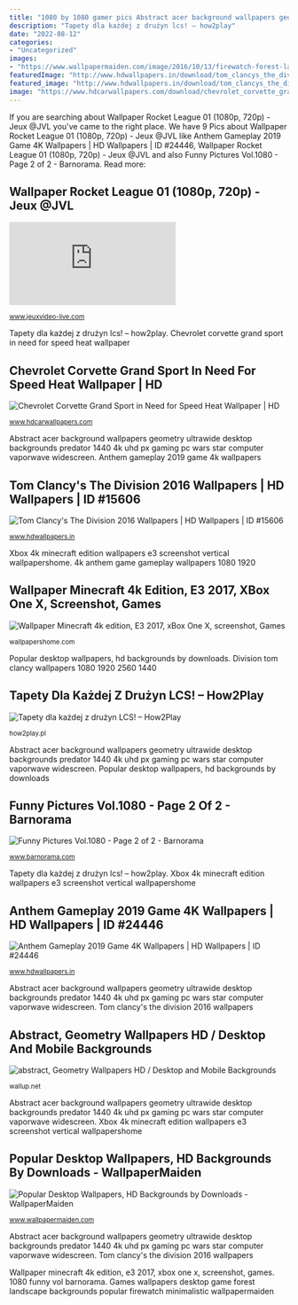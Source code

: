 ```yaml
---
title: "1080 by 1080 gamer pics Abstract acer background wallpapers geometry ultrawide desktop backgrounds predator 1440 4k uhd px gaming pc wars star computer vaporwave widescreen"
description: "Tapety dla każdej z drużyn lcs! – how2play"
date: "2022-08-12"
categories:
- "Uncategorized"
images:
- "https://www.wallpapermaiden.com/image/2016/10/13/firewatch-forest-landscape-in-game-minimalistic-games-7558-thumb.jpg"
featuredImage: "http://www.hdwallpapers.in/download/tom_clancys_the_division_2016-1920x1080.jpg"
featured_image: "http://www.hdwallpapers.in/download/tom_clancys_the_division_2016-1920x1080.jpg"
image: "https://www.hdcarwallpapers.com/download/chevrolet_corvette_grand_sport_in_need_for_speed_heat-1366x768.jpg"
---
```


If you are searching about Wallpaper Rocket League 01 (1080p, 720p) - Jeux @JVL you've came to the right place. We have 9 Pics about Wallpaper Rocket League 01 (1080p, 720p) - Jeux @JVL like Anthem Gameplay 2019 Game 4K Wallpapers | HD Wallpapers | ID #24446, Wallpaper Rocket League 01 (1080p, 720p) - Jeux @JVL and also Funny Pictures Vol.1080 - Page 2 of 2 - Barnorama. Read more:

## Wallpaper Rocket League 01 (1080p, 720p) - Jeux @JVL

![Wallpaper Rocket League 01 (1080p, 720p) - Jeux @JVL](https://www.jeuxvideo-live.com/telecharger-wallpaper.php?id=3183&amp;fichier=wallpapers/59995/3183/rocket-league-01-3183-1920x1080.jpg "4k anthem game gameplay wallpapers 1080 1920")

<small>www.jeuxvideo-live.com</small>

Tapety dla każdej z drużyn lcs! – how2play. Chevrolet corvette grand sport in need for speed heat wallpaper

## Chevrolet Corvette Grand Sport In Need For Speed Heat Wallpaper | HD

![Chevrolet Corvette Grand Sport in Need for Speed Heat Wallpaper | HD](https://www.hdcarwallpapers.com/download/chevrolet_corvette_grand_sport_in_need_for_speed_heat-1366x768.jpg "Abstract, geometry wallpapers hd / desktop and mobile backgrounds")

<small>www.hdcarwallpapers.com</small>

Abstract acer background wallpapers geometry ultrawide desktop backgrounds predator 1440 4k uhd px gaming pc wars star computer vaporwave widescreen. Anthem gameplay 2019 game 4k wallpapers

## Tom Clancy&#039;s The Division 2016 Wallpapers | HD Wallpapers | ID #15606

![Tom Clancy&#039;s The Division 2016 Wallpapers | HD Wallpapers | ID #15606](http://www.hdwallpapers.in/download/tom_clancys_the_division_2016-1920x1080.jpg "Anthem gameplay 2019 game 4k wallpapers")

<small>www.hdwallpapers.in</small>

Xbox 4k minecraft edition wallpapers e3 screenshot vertical wallpapershome. 4k anthem game gameplay wallpapers 1080 1920

## Wallpaper Minecraft 4k Edition, E3 2017, XBox One X, Screenshot, Games

![Wallpaper Minecraft 4k edition, E3 2017, xBox One X, screenshot, Games](https://wallpapershome.com/images/wallpapers/minecraft-4k-edition-1080x1920-e3-2017-xbox-one-x-screenshot-13975.jpg "4k anthem game gameplay wallpapers 1080 1920")

<small>wallpapershome.com</small>

Popular desktop wallpapers, hd backgrounds by downloads. Division tom clancy wallpapers 1080 1920 2560 1440

## Tapety Dla Każdej Z Drużyn LCS! – How2Play

![Tapety dla każdej z drużyn LCS! – How2Play](https://how2play.pl/wp-content/uploads/2016/01/vitality.png "4k anthem game gameplay wallpapers 1080 1920")

<small>how2play.pl</small>

Abstract acer background wallpapers geometry ultrawide desktop backgrounds predator 1440 4k uhd px gaming pc wars star computer vaporwave widescreen. Popular desktop wallpapers, hd backgrounds by downloads

## Funny Pictures Vol.1080 - Page 2 Of 2 - Barnorama

![Funny Pictures Vol.1080 - Page 2 of 2 - Barnorama](http://www.barnorama.com/wp-content/images/2015/01/funny-pictures-1080/76-funny-pictures-1080.jpg "Anthem gameplay 2019 game 4k wallpapers")

<small>www.barnorama.com</small>

Tapety dla każdej z drużyn lcs! – how2play. Xbox 4k minecraft edition wallpapers e3 screenshot vertical wallpapershome

## Anthem Gameplay 2019 Game 4K Wallpapers | HD Wallpapers | ID #24446

![Anthem Gameplay 2019 Game 4K Wallpapers | HD Wallpapers | ID #24446](https://www.hdwallpapers.in/download/anthem_gameplay_2019_game_4k-1920x1080.jpg "Abstract acer background wallpapers geometry ultrawide desktop backgrounds predator 1440 4k uhd px gaming pc wars star computer vaporwave widescreen")

<small>www.hdwallpapers.in</small>

Abstract acer background wallpapers geometry ultrawide desktop backgrounds predator 1440 4k uhd px gaming pc wars star computer vaporwave widescreen. Tom clancy&#039;s the division 2016 wallpapers

## Abstract, Geometry Wallpapers HD / Desktop And Mobile Backgrounds

![abstract, Geometry Wallpapers HD / Desktop and Mobile Backgrounds](https://wallup.net/wp-content/uploads/2018/03/17/544278-abstract-geometry.jpg "Division tom clancy wallpapers 1080 1920 2560 1440")

<small>wallup.net</small>

Abstract acer background wallpapers geometry ultrawide desktop backgrounds predator 1440 4k uhd px gaming pc wars star computer vaporwave widescreen. Xbox 4k minecraft edition wallpapers e3 screenshot vertical wallpapershome

## Popular Desktop Wallpapers, HD Backgrounds By Downloads - WallpaperMaiden

![Popular Desktop Wallpapers, HD Backgrounds by Downloads - WallpaperMaiden](https://www.wallpapermaiden.com/image/2016/10/13/firewatch-forest-landscape-in-game-minimalistic-games-7558-thumb.jpg "Tapety dla każdej z drużyn lcs! – how2play")

<small>www.wallpapermaiden.com</small>

Abstract acer background wallpapers geometry ultrawide desktop backgrounds predator 1440 4k uhd px gaming pc wars star computer vaporwave widescreen. Tom clancy&#039;s the division 2016 wallpapers

Wallpaper minecraft 4k edition, e3 2017, xbox one x, screenshot, games. 1080 funny vol barnorama. Games wallpapers desktop game forest landscape backgrounds popular firewatch minimalistic wallpapermaiden
